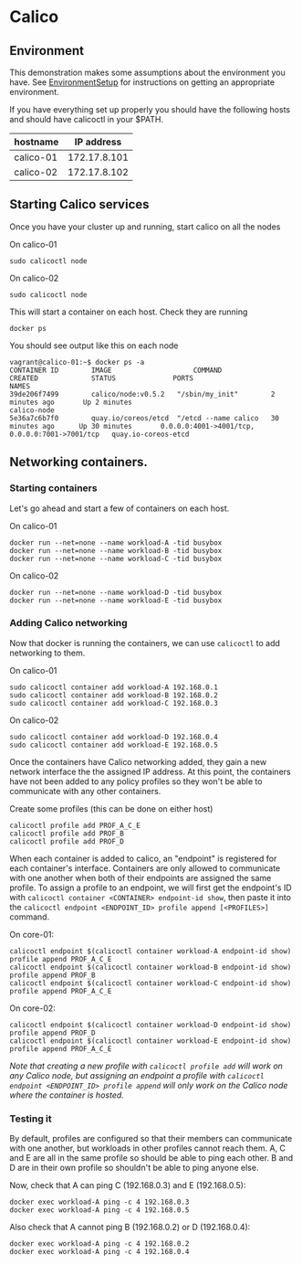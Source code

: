 # Calico

## Environment
This demonstration makes some assumptions about the environment you have. See [EnvironmentSetup](EnvironmentSetup.md) for instructions on getting an appropriate environment.

If you have everything set up properly you should have the following hosts and should have calicoctl in your $PATH.

| hostname  | IP address   |
|-----------|--------------|
| calico-01 | 172.17.8.101 |
| calico-02 | 172.17.8.102 |

## Starting Calico services<a id="calico-services"></a>

Once you have your cluster up and running, start calico on all the nodes

On calico-01

    sudo calicoctl node

On calico-02

    sudo calicoctl node

This will start a container on each host. Check they are running

    docker ps

You should see output like this on each node

    vagrant@calico-01:~$ docker ps -a
    CONTAINER ID        IMAGE                    COMMAND                CREATED             STATUS              PORTS                                            NAMES
    39de206f7499        calico/node:v0.5.2   "/sbin/my_init"        2 minutes ago       Up 2 minutes                                                         calico-node
    5e36a7c6b7f0        quay.io/coreos/etcd  "/etcd --name calico   30 minutes ago      Up 30 minutes       0.0.0.0:4001->4001/tcp, 0.0.0.0:7001->7001/tcp   quay.io-coreos-etcd

## Networking containers.


### Starting containers
Let's go ahead and start a few of containers on each host.

On calico-01

    docker run --net=none --name workload-A -tid busybox
    docker run --net=none --name workload-B -tid busybox
    docker run --net=none --name workload-C -tid busybox

On calico-02

    docker run --net=none --name workload-D -tid busybox
    docker run --net=none --name workload-E -tid busybox

### Adding Calico networking
Now that docker is running the containers, we can use `calicoctl` to add networking to them.

On calico-01

    sudo calicoctl container add workload-A 192.168.0.1
    sudo calicoctl container add workload-B 192.168.0.2
    sudo calicoctl container add workload-C 192.168.0.3

On calico-02

    sudo calicoctl container add workload-D 192.168.0.4
    sudo calicoctl container add workload-E 192.168.0.5
    
Once the containers have Calico networking added, they gain a new network interface the the assigned IP address.
At this point, the containers have not been added to any policy profiles so they won't be able to communicate with any other containers.

Create some profiles (this can be done on either host)

    calicoctl profile add PROF_A_C_E
    calicoctl profile add PROF_B
    calicoctl profile add PROF_D

When each container is added to calico, an "endpoint" is registered for each container's interface. Containers are only allowed to communicate with one another when both of their endpoints are assigned the same profile. To assign a profile to an endpoint, we will first get the endpoint's ID with `calicoctl container <CONTAINER> endpoint-id show`, then paste it into the `calicoctl endpoint <ENDPOINT_ID> profile append [<PROFILES>]`  command.

On core-01:

    
    calicoctl endpoint $(calicoctl container workload-A endpoint-id show) profile append PROF_A_C_E
    calicoctl endpoint $(calicoctl container workload-B endpoint-id show) profile append PROF_B
    calicoctl endpoint $(calicoctl container workload-C endpoint-id show) profile append PROF_A_C_E

On core-02:

    calicoctl endpoint $(calicoctl container workload-D endpoint-id show) profile append PROF_D
    calicoctl endpoint $(calicoctl container workload-E endpoint-id show) profile append PROF_A_C_E

*Note that creating a new profile with `calicoctl profile add` will work on any Calico node, but assigning an endpoint a profile with `calicoctl endpoint <ENDPOINT_ID> profile append` will only work on the Calico node where the container is hosted.*


### Testing it
By default, profiles are configured so that their members can communicate with one another, but workloads in other profiles cannot reach them.
A, C and E are all in the same profile so should be able to ping each other.  B and D are in their own profile so shouldn't be able to ping anyone else.
    
Now, check that A can ping C (192.168.0.3) and E (192.168.0.5):

    docker exec workload-A ping -c 4 192.168.0.3
    docker exec workload-A ping -c 4 192.168.0.5

Also check that A cannot ping B (192.168.0.2) or D (192.168.0.4):

    docker exec workload-A ping -c 4 192.168.0.2
    docker exec workload-A ping -c 4 192.168.0.4
